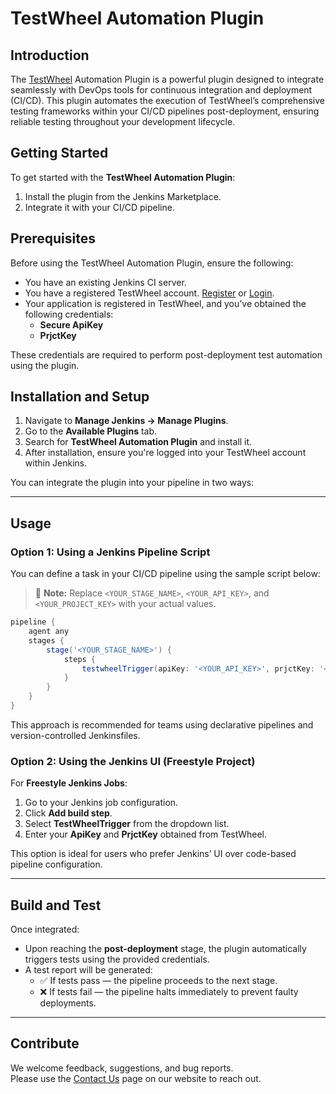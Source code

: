 # TestWheel Automation Plugin

## Introduction

The [TestWheel](https://www.testwheel.com/) Automation Plugin is a powerful plugin designed to integrate seamlessly with DevOps tools for continuous integration and deployment (CI/CD). This plugin automates the execution of TestWheel’s comprehensive testing frameworks within your CI/CD pipelines post-deployment, ensuring reliable testing throughout your development lifecycle.

## Getting Started

To get started with the **TestWheel Automation Plugin**:

1. Install the plugin from the Jenkins Marketplace.  
2. Integrate it with your CI/CD pipeline.

## Prerequisites

Before using the TestWheel Automation Plugin, ensure the following:

- You have an existing Jenkins CI server.  
- You have a registered TestWheel account. [Register](https://app.testwheel.com/registration) or [Login](https://app.testwheel.com/login).  
- Your application is registered in TestWheel, and you’ve obtained the following credentials:
  - **Secure ApiKey**
  - **PrjctKey**

These credentials are required to perform post-deployment test automation using the plugin.

## Installation and Setup

1. Navigate to **Manage Jenkins → Manage Plugins**.  
2. Go to the **Available Plugins** tab.  
3. Search for **TestWheel Automation Plugin** and install it.  
4. After installation, ensure you're logged into your TestWheel account within Jenkins.  

You can integrate the plugin into your pipeline in two ways:

---

## Usage

### **Option 1: Using a Jenkins Pipeline Script**

You can define a task in your CI/CD pipeline using the sample script below:

> 🔧 **Note:** Replace `<YOUR_STAGE_NAME>`, `<YOUR_API_KEY>`, and `<YOUR_PROJECT_KEY>` with your actual values.

```groovy
pipeline {
    agent any
    stages {
        stage('<YOUR_STAGE_NAME>') {
            steps {
                testwheelTrigger(apiKey: '<YOUR_API_KEY>', prjctKey: '<YOUR_PROJECT_KEY>')
            }
        }
    }
}
```
This approach is recommended for teams using declarative pipelines and version-controlled Jenkinsfiles.

### **Option 2: Using the Jenkins UI (Freestyle Project)**

For **Freestyle Jenkins Jobs**:

1. Go to your Jenkins job configuration.  
2. Click **Add build step**.  
3. Select **TestWheelTrigger** from the dropdown list.  
4. Enter your **ApiKey** and **PrjctKey** obtained from TestWheel.  

This option is ideal for users who prefer Jenkins’ UI over code-based pipeline configuration.

---

## Build and Test

Once integrated:

- Upon reaching the **post-deployment** stage, the plugin automatically triggers tests using the provided credentials.  
- A test report will be generated:  
  - ✅ If tests pass — the pipeline proceeds to the next stage.  
  - ❌ If tests fail — the pipeline halts immediately to prevent faulty deployments.

---

## Contribute

We welcome feedback, suggestions, and bug reports.  
Please use the [Contact Us](https://app.testwheel.com/contact-us) page on our website to reach out.